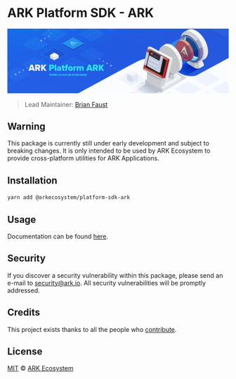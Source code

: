 # ARK Platform SDK - ARK

<p align="center">
    <img src="https://raw.githubusercontent.com/ArkEcosystem/platform-sdk/master/packages/platform-sdk-ark/banner.png" />
</p>

> Lead Maintainer: [Brian Faust](https://github.com/faustbrian)

## Warning

This package is currently still under early development and subject to breaking changes. It is only intended to be used by ARK Ecosystem to provide cross-platform utilities for ARK Applications.

## Installation

```bash
yarn add @arkecosystem/platform-sdk-ark
```

## Usage

Documentation can be found [here](https://ark.dev/docs/platform-sdk/coins/ark).

## Security

If you discover a security vulnerability within this package, please send an e-mail to security@ark.io. All security vulnerabilities will be promptly addressed.

## Credits

This project exists thanks to all the people who [contribute](../../contributors).

## License

[MIT](LICENSE) © [ARK Ecosystem](https://ark.io)
